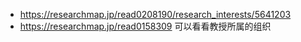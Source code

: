

- https://researchmap.jp/read0208190/research_interests/5641203
- https://researchmap.jp/read0158309 可以看看教授所属的组织